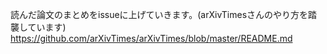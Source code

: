 読んだ論文のまとめをissueに上げていきます。(arXivTimesさんのやり方を踏襲しています)
https://github.com/arXivTimes/arXivTimes/blob/master/README.md
